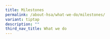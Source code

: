 ```yaml
---
title: Milestones
permalink: /about-hsa/what-we-do/milestones/
variant: tiptap
description: ""
third_nav_title: What we do
---
```

